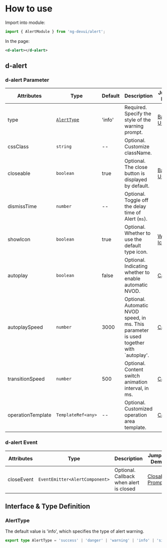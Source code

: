 # How to use

Import into module:

```ts
import { AlertModule } from 'ng-devui/alert';
```

In the page:

```xml
<d-alert></d-alert>
```

## d-alert

### d-alert Parameter

| Attributes        | Type                      | Default | Description                                                                             | Jump to Demo                      | Global Config |
| ----------------- | ------------------------- | ------- | --------------------------------------------------------------------------------------- | --------------------------------- | ------------- |
| type              | [`AlertType`](#alerttype) | 'info'  | Required. Specify the style of the warning prompt.                                      | [Basic Usage](demo#basic-usage)   |
| cssClass          | `string`                  | --      | Optional. Customize className.                                                          |
| closeable         | `boolean`                 | true    | Optional. The close button is displayed by default.                                     | [Basic Usage](demo#tips-to-close) |
| dismissTime       | `number`                  | --      | Optional. Toggle off the delay time of Alert (`ms`).                                    |
| showIcon          | `boolean`                 | true    | Optional. Whether to use the default type icon.                                         | [Without Icon](demo#without-icon) |
| autoplay          | `boolean`                 | false   | Optional. Indicating whether to enable automatic NVOD.                                  | [Carousel](demo#carousel)         |
| autoplaySpeed     | `number`                  | 3000    | Optional. Automatic NVOD speed, in ms. This parameter is used together with `autoplay'. | [Carousel](demo#carousel)         |
| transitionSpeed   | `number`                  | 500     | Optional. Content switch animation interval, in ms.                                     | [Carousel](demo#carousel)         |
| operationTemplate | `TemplateRef<any>`        | --      | Optional. Customized operation area template.                                           | [Carousel](demo#carousel)         |

### d-alert Event

| Attributes | Type                           | Description                             | Jump to Demo                          |
| ---------- | ------------------------------ | --------------------------------------- | ------------------------------------- |
| closeEvent | `EventEmitter<AlertComponent>` | Optional. Callback when alert is closed | [Closable Prompt](demo#tips-to-close) |

## Interface & Type Definition

### AlertType

The default value is 'info', which specifies the type of alert warning.

```ts
export type AlertType = 'success' | 'danger' | 'warning' | 'info' | 'simple';
```
